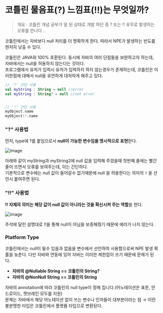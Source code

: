 # 코틀린 물음표(?) 느낌표(!!)는 무엇일까?

> 개요 : 코틀린 개념 공부가 덜 된 상태로 개발 하던 중 ? 또는 !! 유무로 발생하는 오류를 만나다 ..

코틀린에서는 자바보다 null 처리를 더 명확하게 한다. 따라서 NPE가 발생하는 빈도를 현저히 낮출 수 있다.

코틀린은 JAVA와 100% 호환된다. 동시에 자바의 여러 단점들을 보완하고자 하는데, 자바에서는 null을 허용하지 않는다는 것이다.  
프로그램에서 유저가 입력시 유저가 입력하지 하지 않는경우가 존재하는데, 코틀린은 이러한점에 대해서 null을 유연하게 대처하게 해주고 있다.

```kotlin
// '?' 간단 사용
val myString : String = null //error
val myString : String? = null //not error


// '!' 간단 사용
myObject.name
myObject!!.name
```

### "?" 사용법

먼저, type에 ?를 붙임으로서 **null이 가능한 변수임을 명시적으로 표현**한다.

![image](https://github.com/user-attachments/assets/46fadcdf-a399-44a0-9073-95b5e2f4ded5)

아래와 같이 myString과 myString2에 null 값을 입력해 주었을때 첫번째 줄에는 빨간줄이 뜨면서 오류를 보여주는데, 이는 간단하다.  
기본적으로 변수에는 null 값이 들어갈수 없기때문에 null 을 허용한다는 의미의 `?` 을 선언시 붙여주면 된다.  


### "!!" 사용법

**!! 자체의 의미는 해당 값이 null 값이 아니라는 것을 확신시켜 주는 역할**을 한다.

![image](https://github.com/user-attachments/assets/3365f321-4113-4f00-8a62-6ea4d771f951)

주석에 달린 설명대로 !!을 통해 null이 아님을 보증해줬기 때문에 에러가 나지 않는다.

### Platform Type

코틀린에서는 null이 될수 있음과 없음을 변수에서 선언하여 사용함으로써 NPE 발생 확률을 늦춘다.
다만 자바와 연동에 있어 자바는 이러한 제한없이 쓰기 때문에 문제가 된다.

- **자바의 @Nullable String == 코틀린의 String?**
- **자바의 @NonNull String == 코틀린의 String**

자바의 annotation에 따라 코틀린의 null type이 정해 집니다.(어노테이션은 표준, 안드로이드, 젯브레인 모두를 지원)  
문제는 자바에서 해당 어노테이션 없이 쓰는 변수나 인자들이 대부분이라는 점 → 이런 불분명한 타입은 코틀린에서 플랫폼 타입으로 변환된다.
